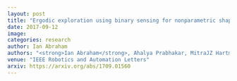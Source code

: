 ```yaml
---
layout: post
title: "Ergodic exploration using binary sensing for nonparametric shape estimation"
date: 2017-09-12
image:
categories: research
author: Ian Abraham
authors: "<strong>Ian Abraham</strong>, Ahalya Prabhakar, MitraJZ Hartmann, ToddD Murphey"
venue: "IEEE Robotics and Automation Letters"
arxiv: https://arxiv.org/abs/1709.01560
---
```

